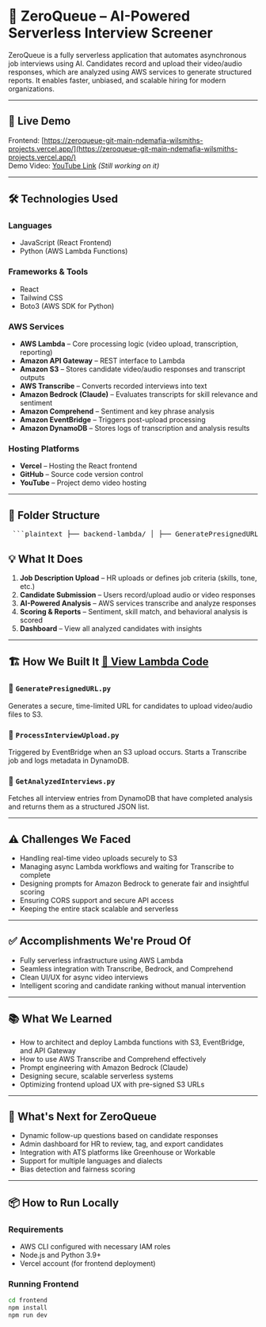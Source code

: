 # 🧠 ZeroQueue – AI-Powered Serverless Interview Screener

ZeroQueue is a fully serverless application that automates asynchronous job interviews using AI. Candidates record and upload their video/audio responses, which are analyzed using AWS services to generate structured reports. It enables faster, unbiased, and scalable hiring for modern organizations.

---

## 🚀 Live Demo

Frontend: [https://zeroqueue-git-main-ndemafia-wilsmiths-projects.vercel.app/](https://zeroqueue-git-main-ndemafia-wilsmiths-projects.vercel.app/)  
Demo Video: [YouTube Link](#) *(Still working on it)*

---

## 🛠️ Technologies Used

### Languages
- JavaScript (React Frontend)
- Python (AWS Lambda Functions)

### Frameworks & Tools
- React
- Tailwind CSS
- Boto3 (AWS SDK for Python)

### AWS Services
- **AWS Lambda** – Core processing logic (video upload, transcription, reporting)
- **Amazon API Gateway** – REST interface to Lambda
- **Amazon S3** – Stores candidate video/audio responses and transcript outputs
- **AWS Transcribe** – Converts recorded interviews into text
- **Amazon Bedrock (Claude)** – Evaluates transcripts for skill relevance and sentiment
- **Amazon Comprehend** – Sentiment and key phrase analysis
- **Amazon EventBridge** – Triggers post-upload processing
- **Amazon DynamoDB** – Stores logs of transcription and analysis results

### Hosting Platforms
- **Vercel** – Hosting the React frontend
- **GitHub** – Source code version control
- **YouTube** – Project demo video hosting

---

## 📁 Folder Structure

<pre> ```plaintext ├── backend-lambda/ │ ├── GeneratePresignedURL.py │ ├── GetAnalyzedInterviews.py │ └── ProcessInterviewUpload.py ├── / (React + Tailwind app, hosted on Vercel) ├── README.md ``` </pre>

## 💡 What It Does

1. **Job Description Upload** – HR uploads or defines job criteria (skills, tone, etc.)
2. **Candidate Submission** – Users record/upload audio or video responses
3. **AI-Powered Analysis** – AWS services transcribe and analyze responses
4. **Scoring & Reports** – Sentiment, skill match, and behavioral analysis is scored
5. **Dashboard** – View all analyzed candidates with insights

---

## 🏗️ How We Built It [📂 View Lambda Code](https://github.com/ndemafiawilsmith/zeroqueue/tree/main/backend-lambda)


### 🔹 `GeneratePresignedURL.py`
Generates a secure, time-limited URL for candidates to upload video/audio files to S3.

### 🔹 `ProcessInterviewUpload.py`
Triggered by EventBridge when an S3 upload occurs. Starts a Transcribe job and logs metadata in DynamoDB.

### 🔹 `GetAnalyzedInterviews.py`
Fetches all interview entries from DynamoDB that have completed analysis and returns them as a structured JSON list.

---

## ⚠️ Challenges We Faced

- Handling real-time video uploads securely to S3
- Managing async Lambda workflows and waiting for Transcribe to complete
- Designing prompts for Amazon Bedrock to generate fair and insightful scoring
- Ensuring CORS support and secure API access
- Keeping the entire stack scalable and serverless

---

## ✅ Accomplishments We're Proud Of

- Fully serverless infrastructure using AWS Lambda
- Seamless integration with Transcribe, Bedrock, and Comprehend
- Clean UI/UX for async video interviews
- Intelligent scoring and candidate ranking without manual intervention

---

## 📚 What We Learned

- How to architect and deploy Lambda functions with S3, EventBridge, and API Gateway
- How to use AWS Transcribe and Comprehend effectively
- Prompt engineering with Amazon Bedrock (Claude)
- Designing secure, scalable serverless systems
- Optimizing frontend upload UX with pre-signed S3 URLs

---

## 🔮 What's Next for ZeroQueue

- Dynamic follow-up questions based on candidate responses
- Admin dashboard for HR to review, tag, and export candidates
- Integration with ATS platforms like Greenhouse or Workable
- Support for multiple languages and dialects
- Bias detection and fairness scoring

---

## 📦 How to Run Locally

### Requirements
- AWS CLI configured with necessary IAM roles
- Node.js and Python 3.9+
- Vercel account (for frontend deployment)

### Running Frontend
```bash
cd frontend
npm install
npm run dev
